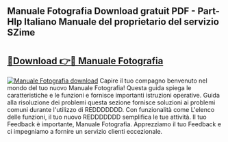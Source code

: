 ## Manuale Fotografia Download gratuit PDF - Part-Hlp Italiano Manuale del proprietario del servizio SZime

# <h2><a href="http://dfck2da.blite.top/?on=Manuale+Fotografia">🔗Download 👉🔴 Manuale Fotografia</a></h2>

[![Manuale Fotografia download](https://i.imgur.com/lujVjoI.png)](http://dfck2da.blite.top/?on=Manuale+Fotografia)
Capire il tuo compagno benvenuto nel mondo del tuo nuovo Manuale Fotografia! Questa guida spiega le caratteristiche e le funzioni e fornisce importanti istruzioni operative. Guida alla risoluzione dei problemi questa sezione fornisce soluzioni ai problemi comuni durante l'utilizzo di REDDDDDDD. Con funzionalità come L'elenco delle funzioni, il tuo nuovo REDDDDDDD semplifica le tue attività. Il tuo Feedback è importante, Manuale Fotografia. Apprezziamo il tuo Feedback e ci impegniamo a fornire un servizio clienti eccezionale.
